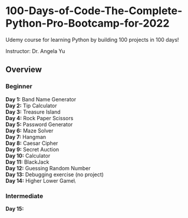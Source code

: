 # 100-Days-of-Code-The-Complete-Python-Pro-Bootcamp-for-2022
Udemy course for learning Python by building 100 projects in 100 days!

Instructor: Dr. Angela Yu

## Overview

### Beginner
**Day 1:** Band Name Generator\
**Day 2:** Tip Calculator\
**Day 3:** Treasure Island\
**Day 4:** Rock Paper Scissors\
**Day 5:** Password Generator\
**Day 6:** Maze Solver\
**Day 7:** Hangman\
**Day 8:** Caesar Cipher\
**Day 9:** Secret Auction\
**Day 10:** Calculator\
**Day 11:** BlackJack\
**Day 12:** Guessing Random Number\
**Day 13:** Debugging exercise (no project)\
**Day 14:** Higher Lower Game\

### Intermediate
**Day 15:** 